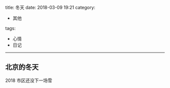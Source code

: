 title: 冬天
date: 2018-03-09 19:21
category:

- 其他

tags:

- 心情
- 日记

------

## 北京的冬天

2018 市区还没下一场雪 
